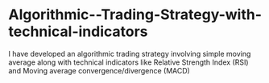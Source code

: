 # Algorithmic--Trading-Strategy-with-technical-indicators
I have developed an algorithmic trading strategy involving simple moving average along with technical indicators like Relative Strength Index (RSI) and Moving average convergence/divergence (MACD)
